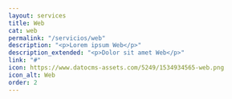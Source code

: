 ```yaml
---
layout: services
title: Web
cat: web
permalink: "/servicios/web"
description: "<p>Lorem ipsum Web</p>"
description_extended: "<p>Dolor sit amet Web</p>"
link: "#"
icon: https://www.datocms-assets.com/5249/1534934565-web.png
icon_alt: Web
order: 2
---
```


